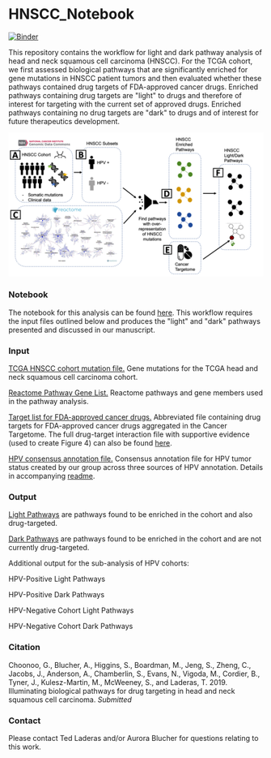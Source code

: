 # HNSCC_Notebook

<!-- badges: start -->
[![Binder](https://mybinder.org/badge_logo.svg)](https://mybinder.org/v2/gh/biodev/HNSCC_Notebook/master)
<!-- badges: end -->

This repository contains the workflow for light and dark pathway analysis of head and neck squamous cell carcinoma (HNSCC). For the TCGA cohort, we first assessed biological pathways that are significantly enriched for gene mutations in HNSCC patient tumors and then evaluated whether these pathways contained drug targets of FDA-approved cancer drugs. Enriched pathways containing drug targets are "light" to drugs and therefore of interest for targeting with the current set of approved drugs. Enriched pathways containing no drug targets are "dark" to drugs and of interest for future therapeutics development. 

![Figure 1](Figure1_Overview_070919.png "Figure 1. Identifying Targetable Pathways in TCGA Head and Neck Squamous Cell Carcinoma Cohort")

### Notebook
The notebook for this analysis can be found [here](https://github.com/biodev/HNSCC_Notebook/blob/master/HNSCC_Dark_Pathways.ipynb). This workflow requires the input files outlined below and produces the "light" and "dark" pathways presented and discussed in our manuscript.


### Input 
[TCGA HNSCC cohort mutation file.](https://github.com/biodev/HNSCC_Notebook/blob/master/data/TCGA.HNSC.mutect.84c7a87a-9dcc-48fb-bd69-ba9d6e6f3ca2.DR-7.0.somatic_cleaned.maf) Gene mutations for the TCGA head and neck squamous cell carcinoma cohort.

[Reactome Pathway Gene List.](https://github.com/biodev/HNSCC_Notebook/tree/master/reference_data/paths) Reactome pathways and gene members used in the pathway analysis. 

[Target list for FDA-approved cancer drugs.](https://github.com/biodev/HNSCC_Notebook/blob/master/data/Targetome_Level123_8_7_17.txt) Abbreviated file containing drug targets for FDA-approved cancer drugs aggregated in the Cancer Targetome. The full drug-target interaction file with supportive evidence (used to create Figure 4) can also be found [here](https://github.com/biodev/HNSCC_Notebook/blob/master/data/Targetome_FullEvidence_070617.txt).

[HPV consensus annotation file.](https://github.com/biodev/HNSCC_Notebook/blob/master/data/HPV_Annotation_MB.csv) Consensus annotation file for HPV tumor status created by our group across three sources of HPV annotation. Details in accompanying [readme](https://github.com/biodev/HNSCC_Notebook/blob/master/data/HPV_Annotation_MB_README.txt).

### Output

[Light Pathways](https://github.com/biodev/HNSCC_Notebook/blob/master/output/study_hnscc/results/overlap_analysis/Aberrationally%20enriched%2C%20containing%20drug%20targets.txt) are pathways found to be enriched in the cohort and also drug-targeted.

[Dark Pathways](https://github.com/biodev/HNSCC_Notebook/blob/master/output/study_hnscc/results/overlap_analysis/Aberration%20enriched%2C%20not%20drug%20targeted.txt) are pathways found to be enriched in the cohort and are not currently drug-targeted.

Additional output for the sub-analysis of HPV cohorts: 

HPV-Positive Light Pathways

HPV-Positive Dark Pathways

HPV-Negative Cohort Light Pathways

HPV-Negative Cohort Dark Pathways


### Citation
Choonoo, G., Blucher, A., Higgins, S., Boardman, M., Jeng, S., Zheng, C., Jacobs, J., Anderson, A., Chamberlin, S., Evans, N., Vigoda, M., Cordier, B., Tyner, J., Kulesz-Martin, M., McWeeney, S., and Laderas, T.  2019. Illuminating biological pathways for drug targeting in head and neck squamous cell carcinoma. *Submitted*

### Contact
Please contact Ted Laderas and/or Aurora Blucher for questions relating to this work.
